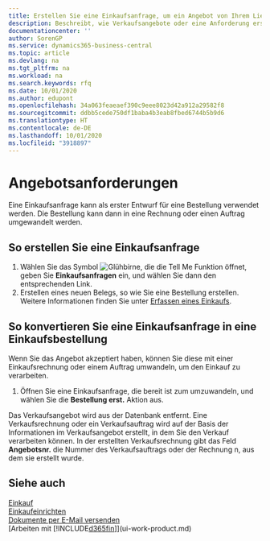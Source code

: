 ```yaml
---
title: Erstellen Sie eine Einkaufsanfrage, um ein Angebot von Ihrem Lieferanten anzufordern | Microsoft Docs
description: Beschreibt, wie Verkaufsangebote oder eine Anforderung erstellt wird, um Ihr Angebot zu erfassen, um unter bestimmten Bedingungen einem Debitoren zu verkaufen.
documentationcenter: ''
author: SorenGP
ms.service: dynamics365-business-central
ms.topic: article
ms.devlang: na
ms.tgt_pltfrm: na
ms.workload: na
ms.search.keywords: rfq
ms.date: 10/01/2020
ms.author: edupont
ms.openlocfilehash: 34a063feaeaef390c9eee8023d42a912a29582f8
ms.sourcegitcommit: ddbb5cede750df1baba4b3eab8fbed6744b5b9d6
ms.translationtype: HT
ms.contentlocale: de-DE
ms.lasthandoff: 10/01/2020
ms.locfileid: "3918897"
---
```

# <a name="request-quotes"></a>Angebotsanforderungen
Eine Einkaufsanfrage kann als erster Entwurf für eine Bestellung verwendet werden. Die Bestellung kann dann in eine Rechnung oder einen Auftrag umgewandelt werden.


## <a name="to-create-a-purchase-quote"></a>So erstellen Sie eine Einkaufsanfrage
1. Wählen Sie das Symbol ![Glühbirne, die die Tell Me Funktion öffnet](media/ui-search/search_small.png "Was möchten Sie tun?"), geben Sie **Einkaufsanfragen** ein, und wählen Sie dann den entsprechenden Link.
2. Erstellen eines neuen Belegs, so wie Sie eine Bestellung erstellen. Weitere Informationen finden Sie unter [Erfassen eines Einkaufs](purchasing-how-record-purchases.md).

## <a name="to-convert-a-purchase-quote-to-a-purchase-order"></a>So konvertieren Sie eine Einkaufsanfrage in eine Einkaufsbestellung
Wenn Sie das Angebot akzeptiert haben, können Sie diese mit einer Einkaufsrechnung oder einem Auftrag umwandeln, um den Einkauf zu verarbeiten.

1. Öffnen Sie eine Einkaufsanfrage, die bereit ist zum umzuwandeln, und wählen Sie die **Bestellung erst.** Aktion aus.

Das Verkaufsangebot wird aus der Datenbank entfernt. Eine Verkaufsrechnung oder ein Verkaufsauftrag wird auf der Basis der Informationen im Verkaufsangebot erstellt, in dem Sie den Verkauf verarbeiten können. In der erstellten Verkaufsrechnung gibt das Feld **Angebotsnr.** die Nummer des Verkaufsauftrags oder der Rechnung  n, aus dem sie erstellt wurde.

## <a name="see-also"></a>Siehe auch
[Einkauf](purchasing-manage-purchasing.md)  
[Einkaufeinrichten](purchasing-setup-purchasing.md)  
[Dokumente per E-Mail versenden](ui-how-send-documents-email.md)  
[Arbeiten mit [!INCLUDE[d365fin](includes/d365fin_md.md)]](ui-work-product.md)
